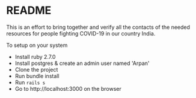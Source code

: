 # README

This is an effort to bring together and verify all the contacts of the needed resources for people fighting COVID-19 in our country India.

To setup on your system

* Install ruby 2.7.0
* Install postgres & create an admin user named 'Arpan'
* Clone the project
* Run bundle install
* Run `rails s`
* Go to http://localhost:3000 on the browser
